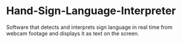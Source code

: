 # Hand-Sign-Language-Interpreter
Software that detects and interprets sign language in real time from webcam footage and displays it as text on the screen.
